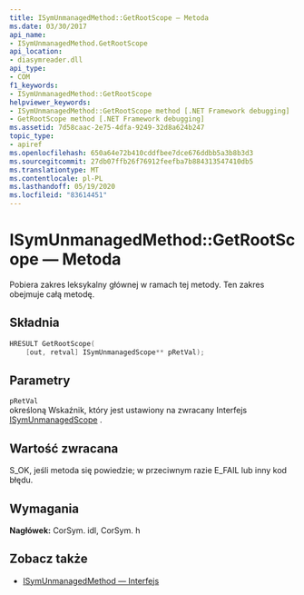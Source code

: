 ```yaml
---
title: ISymUnmanagedMethod::GetRootScope — Metoda
ms.date: 03/30/2017
api_name:
- ISymUnmanagedMethod.GetRootScope
api_location:
- diasymreader.dll
api_type:
- COM
f1_keywords:
- ISymUnmanagedMethod::GetRootScope
helpviewer_keywords:
- ISymUnmanagedMethod::GetRootScope method [.NET Framework debugging]
- GetRootScope method [.NET Framework debugging]
ms.assetid: 7d58caac-2e75-4dfa-9249-32d8a624b247
topic_type:
- apiref
ms.openlocfilehash: 650a64e72b410cddfbee7dce676ddbb5a3b8b3d3
ms.sourcegitcommit: 27db07ffb26f76912feefba7b884313547410db5
ms.translationtype: MT
ms.contentlocale: pl-PL
ms.lasthandoff: 05/19/2020
ms.locfileid: "83614451"
---
```

# <a name="isymunmanagedmethodgetrootscope-method"></a>ISymUnmanagedMethod::GetRootScope — Metoda
Pobiera zakres leksykalny głównej w ramach tej metody. Ten zakres obejmuje całą metodę.  
  
## <a name="syntax"></a>Składnia  
  
```cpp  
HRESULT GetRootScope(  
    [out, retval] ISymUnmanagedScope** pRetVal);  
```  
  
## <a name="parameters"></a>Parametry  
 `pRetVal`  
 określoną Wskaźnik, który jest ustawiony na zwracany Interfejs [ISymUnmanagedScope](isymunmanagedscope-interface.md) .  
  
## <a name="return-value"></a>Wartość zwracana  
 S_OK, jeśli metoda się powiedzie; w przeciwnym razie E_FAIL lub inny kod błędu.  
  
## <a name="requirements"></a>Wymagania  
 **Nagłówek:** CorSym. idl, CorSym. h  
  
## <a name="see-also"></a>Zobacz także

- [ISymUnmanagedMethod — Interfejs](isymunmanagedmethod-interface.md)
